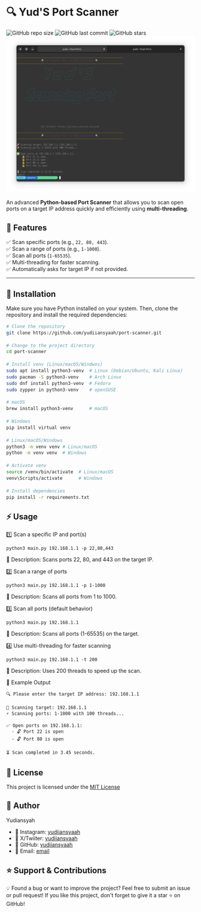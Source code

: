 # 🔍 Yud'S Port Scanner

![GitHub repo size](https://img.shields.io/github/repo-size/yudiiansyaah/port-scanner)
![GitHub last commit](https://img.shields.io/github/last-commit/yudiiansyaah/port-scanner)
![GitHub stars](https://img.shields.io/github/stars/yudiiansyaah/port-scanner?style=social)
![Example](example.png)

An advanced **Python-based Port Scanner** that allows you to scan open ports on a target IP address quickly and efficiently using **multi-threading**.

## 🚀 Features
✅ Scan specific ports (e.g., `22, 80, 443`).  
✅ Scan a range of ports (e.g., `1-1000`).  
✅ Scan all ports (`1-65535`).  
✅ Multi-threading for faster scanning.  
✅ Automatically asks for target IP if not provided.  

---

## 📌 Installation

Make sure you have Python installed on your system. Then, clone the repository and install the required dependencies:

```bash
# Clone the repository
git clone https://github.com/yudiiansyaah/port-scanner.git

# Change to the project directory
cd port-scanner

# Install venv (Linux/macOS/Windwos)
sudo apt install python3-venv  # Linux (Debian/Ubuntu, Kali Linux)
sudo pacman -S python3-venv    # Arch Linux
sudo dnf install python3-venv  # Fedora
sudo zypper in python3-venv    # openSUSE

# macOS
brew install python3-venv      # macOS

# Windows
pip install virtual venv

# Linux/macOS/Windows
python3 -m venv venv # Linux/macOS
python -m venv venv  # Windows

# Activate venv
source /venv/bin/activate  # Linux/macOS
venv\Scripts/activate      # Windows

# Install dependencies
pip install -r requirements.txt
```

## ⚡ Usage
1️⃣ Scan a specific IP and port(s)
```
python3 main.py 192.168.1.1 -p 22,80,443
```
🔹 Description: Scans ports 22, 80, and 443 on the target IP.

2️⃣ Scan a range of ports
```
python3 main.py 192.168.1.1 -p 1-1000
```
🔹 Description: Scans all ports from 1 to 1000.

3️⃣ Scan all ports (default behavior)
```
python3 main.py 192.168.1.1
```
🔹 Description: Scans all ports (1-65535) on the target.

4️⃣ Use multi-threading for faster scanning
```
python3 main.py 192.168.1.1 -t 200
```
🔹 Description: Uses 200 threads to speed up the scan.

🎯 Example Output
```
🔍 Please enter the target IP address: 192.168.1.1

🚀 Scanning target: 192.168.1.1
⚡ Scanning ports: 1-1000 with 100 threads...

✅ Open ports on 192.168.1.1:
  - 🔓 Port 22 is open
  - 🔓 Port 80 is open

⏳ Scan completed in 3.45 seconds.

```

## 📜 License
This project is licensed under the [MIT License](LICENSE)

## 👤 Author
Yudiansyah
- 📌 Instagram:  [yudiiansyaah](https://instagram.com/yudiiansyaah)
- 📌 X/Twiiter:  [yudiiansyaah](https://x.com/yudiiansyaah)
- 📌 GitHub: [yudiiansyaah](https://github.com/yudiiansyaah)
- 📌 Email:  [email](411221035@mahasiswa.undira.ac.id)

## ⭐ Support & Contributions
💡 Found a bug or want to improve the project? Feel free to submit an issue or pull request!
If you like this project, don't forget to give it a star ⭐ on GitHub!
